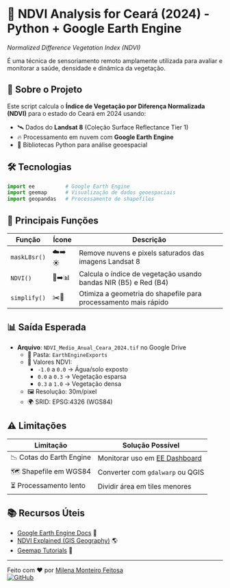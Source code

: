 # 🌱 NDVI Analysis for Ceará (2024) - Python + Google Earth Engine

*Normalized Difference Vegetation Index (NDVI)*

É uma técnica de sensoriamento remoto amplamente utilizada para avaliar e monitorar a saúde, densidade e dinâmica da vegetação.

## 📌 Sobre o Projeto
Este script calcula o **Índice de Vegetação por Diferença Normalizada (NDVI)** para o estado do Ceará em 2024 usando:
- 🛰️ Dados do **Landsat 8** (Coleção Surface Reflectance Tier 1)
- 🔥 Processamento em nuvem com **Google Earth Engine**
- 🐍 Bibliotecas Python para análise geoespacial

## 🛠️ Tecnologias
```python
import ee          # Google Earth Engine
import geemap      # Visualização de dados geoespaciais
import geopandas   # Processamento de shapefiles
```

 ## 🌟 Principais Funções

| Função          | Ícone | Descrição                          |
|-----------------|-------|-----------------------------------|
| `maskL8sr()`    | ☁️➡️☀️ | Remove nuvens e pixels saturados das imagens Landsat 8 |
| `NDVI()`        | 🌿➡️📊 | Calcula o índice de vegetação usando bandas NIR (B5) e Red (B4) |
| `simplify()`    | ✂️📐  | Otimiza a geometria do shapefile para processamento mais rápido |

## 📊 Saída Esperada
- **Arquivo**: `NDVI_Medio_Anual_Ceara_2024.tif` no Google Drive
  - 📁 Pasta: `EarthEngineExports`
  - 🔢 Valores NDVI: 
    - `-1.0` a `0.0` → Água/solo exposto
    - `0.0` a `0.3` → Vegetação esparsa
    - `0.3` a `1.0` → Vegetação densa
  - 🖼️ Resolução: 30m/pixel
  - 🌍 SRID: EPSG:4326 (WGS84)

## ⚠️ Limitações
| Limitação | Solução Possível |
|-----------|------------------|
| 📉 Cotas do Earth Engine | Monitorar uso em [EE Dashboard](https://code.earthengine.google.com/) |
| 🗺️ Shapefile em WGS84 | Converter com `gdalwarp` ou QGIS |
| ⏳ Processamento lento | Dividir área em tiles menores |

## 📚 Recursos Úteis
- [Google Earth Engine Docs](https://developers.google.com/earth-engine) 📘
- [NDVI Explained (GIS Geography)](https://gisgeography.com/ndvi-normalized-difference-vegetation-index/) 🌎
- [Geemap Tutorials](https://geemap.org/) 🐍

---

Feito com ❤️ por [Milena Monteiro Feitosa](https://github.com/milenamonteirofeitosa)  
[![GitHub](https://img.shields.io/badge/Ver_no-GitHub-181717?style=flat&logo=github)](https://github.com/milenamonteirofeitosa/portfolio_dados)
 


   



